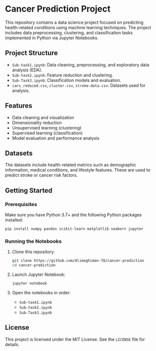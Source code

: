 # Cancer Prediction Project

This repository contains a data science project focused on predicting health-related conditions using machine learning techniques. The project includes data preprocessing, clustering, and classification tasks implemented in Python via Jupyter Notebooks.

## Project Structure

- `Sub-task1.ipynb`: Data cleaning, preprocessing, and exploratory data analysis (EDA).
- `Sub-task2.ipynb`: Feature reduction and clustering.
- `Sub-Task3.ipynb`: Classification models and evaluation.
- `cars_reduced.csv`, `cluster.csv`, `stroke-data.csv`: Datasets used for analysis.

## Features

- Data cleaning and visualization
- Dimensionality reduction
- Unsupervised learning (clustering)
- Supervised learning (classification)
- Model evaluation and performance analysis

## Datasets

The datasets include health-related metrics such as demographic information, medical conditions, and lifestyle features. These are used to predict stroke or cancer risk factors.

## Getting Started

### Prerequisites

Make sure you have Python 3.7+ and the following Python packages installed:

```bash
pip install numpy pandas scikit-learn matplotlib seaborn jupyter
```

### Running the Notebooks

1. Clone this repository:
   ```bash
   git clone https://github.com/Alimoghiman-78/cancer-prediction
   cd cancer-prediction
   ```

2. Launch Jupyter Notebook:
   ```bash
   jupyter notebook
   ```

3. Open the notebooks in order:
   - `Sub-task1.ipynb`
   - `Sub-task2.ipynb`
   - `Sub-Task3.ipynb`

## License

This project is licensed under the MIT License. See the `LICENSE` file for details.
